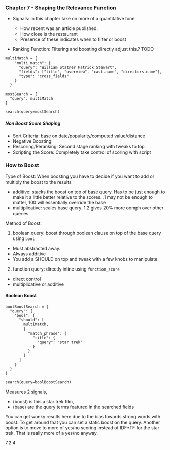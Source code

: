 ### Chapter 7 - Shaping the Relevance Function

- Signals: In this chapter take on more of a quantitative tone.  
  - How recent was an article published.
  - How close is the restaurant
  - Presence of these indicates when to filter or boost
   
- Ranking Function: Filtering and boosting directly adjust this.? TODO


```
multiMatch = {
    "multi_match": {
      "query": "William Statner Patrick Stewart",
      "fields": ["title", "overview", "cast.name", "directors.name"],
      "type": "cross_fields"
    }
  }

mostSearch = {
  "query": multiMatch
}

search(query=mostSearch)
```

##### Non Boost Score Shaping
 - Sort Criteria: base on date/popularity/computed value/distance
 - Negative Boosting: 
 - Rescoring/Reranking: Second stage ranking with tweaks to top
 - Scripting the Score: Completely take control of scoring with script
 
 
### How to Boost
Type of Boost: When boosting you have to decide if you want to add or multiply the boost to the results
 - additive: stacks the boost on top of base query.  Has to be just enough to make it a little better relative to the scores.  .1 may not be enough to matter, 100 will essentially override the base 
 - multiplicative: scales base query. 1.2 gives 20% more oomph over other queries
  
Method of Boost: 
1. boolean query: boost through boolean clause on top of the base query using `bool`
 - Must abstracted away.  
 - Always additive
 - You add a SHOULD on top and tweak with a few knobs to manipulate
2. function query: directly inline using `function_score`
 - direct control
 - multiplicative or additive
 
 
#### Boolean Boost
 
```  
boolBoostSearch = {
  "query": {
    "bool": {
      "should": [
        multiMatch,
        { 
          "match_phrase": {
            "title": {
              "query": "star trek"
            }
          } 
        }  
      ]
    }    
  }
}

search(query=boolBoostSearch)
```

Measures 2 signals, 
 - (boost) is this a star trek film, 
 - (base) are the query terms featured in the searched fields

You can get wonky resutls here due to the bias towards strong words with boost.  To get around that you can set a static boost on the query.
Another option is to move to more of yes/no scoring instead of IDF*TF for the star trek.  That is really more of a yes/no anyway.

7.2.4